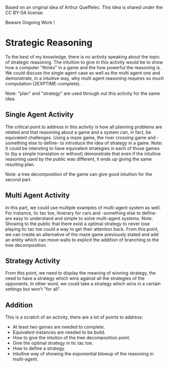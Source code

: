 Based on an original idea of Arthur Queffelec.
This idea is shared under the CC BY-SA license.

Beware Ongoing Work !

# Strategic Reasoning

To the best of my knowledge, there is no activity speaking about the
topic of strategic reasoning. The intuition to give in this activity
would be to show how a computer "thinks" in a game and the how
powerful the reasoning is. We could discuss the single agent case as
well as the multi agent one and demonstrate, in a intuitive way, why
multi agent reasoning requires so much computation
(2EXPTIME-complete).

Note: "plan" and "strategy" are used through out this activity for the
same idea.

## Single Agent Activity

The critical point to address in this activity is how all planning
problems are related and that reasoning about a game and a system can,
in fact, be equivalent challenges. Using a maze game, the river
crossing game and -something else to define- to introduce the idea of
strategy in a game. Note: It could be intersting to have equivalent
strategies in each of those games to (by a simple translation or
without) demonstrate that even if the intuitive reasoning used by the
public was different, it ends up giving the same resulting plan.

Note: a tree decomposition of the game can give good intuition for the
second part.

## Multi Agent Activity

In this part, we could use multiple examples of multi-agent system as
well. For instance, tic tac toe, itinerary for cars and -something
else to define- are easy to understand and simple to solve multi-agent
systems. Note: Showing to the public that there exist a optimal
strategy to never lose playing tic tac toe could a way to get their
attention back. From this point, we can create an alternative of the
maze game previously stated and add an entity which can move walls to
explicit the addition of branching to the tree decomposition.

## Strategy Activity

From this point, we need to display the meaning of winning strategy,
the need to have a strategy which wins against all the strategies of
the opponents. In other word, we could take a strategy which wins in a
certain settings but won't "for all".

## Addition

This is a scratch of an activity, there are a lot of points to
address:
- At least two games are needed to complete.
- Equivalent instances are needed to be build.
- How to give the intuiton of the tree decomposition point.
- Give the optimal strategy in tic tac toe.
- How to define a strategy.
- Intuitive way of showing the exponential blowup of the reasoning in
  multi-agent.
